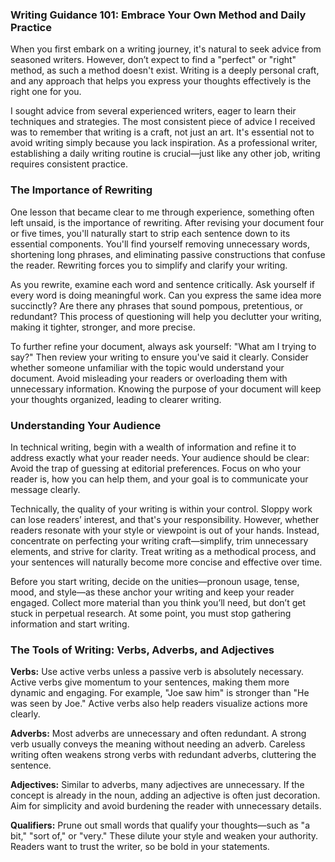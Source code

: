 ### Writing Guidance 101: Embrace Your Own Method and Daily Practice

When you first embark on a writing journey, it's natural to seek advice from seasoned 
writers. However, don’t expect to find a "perfect" or "right" method, as such a method 
doesn't exist. Writing is a deeply personal craft, and any approach that helps you 
express your thoughts effectively is the right one for you.

I sought advice from several experienced writers, eager to learn their techniques and 
strategies. The most consistent piece of advice I received was to remember that writing 
is a craft, not just an art. It's essential not to avoid writing simply because you lack 
inspiration. As a professional writer, establishing a daily writing routine is 
crucial—just like any other job, writing requires consistent practice.

### The Importance of Rewriting

One lesson that became clear to me through experience, something often left unsaid, 
is the importance of rewriting. After revising your document four or five times, 
you'll naturally start to strip each sentence down to its essential components. 
You'll find yourself removing unnecessary words, shortening long phrases, and eliminating 
passive constructions that confuse the reader. Rewriting forces you to simplify and 
clarify your writing.

As you rewrite, examine each word and sentence critically. Ask yourself if every word is 
doing meaningful work. Can you express the same idea more succinctly? Are there any 
phrases that sound pompous, pretentious, or redundant? This process of questioning will 
help you declutter your writing, making it tighter, stronger, and more precise.

To further refine your document, always ask yourself: "What am I trying to say?" Then 
review your writing to ensure you've said it clearly. Consider whether someone 
unfamiliar with the topic would understand your document. Avoid misleading your readers 
or overloading them with unnecessary information. Knowing the purpose of your document 
will keep your thoughts organized, leading to clearer writing.

### Understanding Your Audience
In technical writing, begin with a wealth of information and refine it to address exactly 
what your reader needs. Your audience should be clear: Avoid the trap of guessing at 
editorial preferences. Focus on who your reader is, how you can help them, and your goal 
is to communicate your message clearly.

Technically, the quality of your writing is within your control. Sloppy work can lose 
readers’ interest, and that's your responsibility. However, whether readers resonate 
with your style or viewpoint is out of your hands. Instead, concentrate on perfecting 
your writing craft—simplify, trim unnecessary elements, and strive for clarity. Treat 
writing as a methodical process, and your sentences will naturally become more concise 
and effective over time.

Before you start writing, decide on the unities—pronoun usage, tense, mood, and style—as 
these anchor your writing and keep your reader engaged. Collect more material than you 
think you’ll need, but don’t get stuck in perpetual research. At some point, you must 
stop gathering information and start writing.

### The Tools of Writing: Verbs, Adverbs, and Adjectives

**Verbs:** Use active verbs unless a passive verb is absolutely necessary. Active verbs 
give momentum to your sentences, making them more dynamic and engaging. For example, 
"Joe saw him" is stronger than "He was seen by Joe." Active verbs also help readers 
visualize actions more clearly.

**Adverbs:** Most adverbs are unnecessary and often redundant. A strong verb usually 
conveys the meaning without needing an adverb. Careless writing often weakens strong 
verbs with redundant adverbs, cluttering the sentence.

**Adjectives:** Similar to adverbs, many adjectives are unnecessary. If the concept is 
already in the noun, adding an adjective is often just decoration. Aim for simplicity 
and avoid burdening the reader with unnecessary details.

**Qualifiers:** Prune out small words that qualify your thoughts—such as "a bit," 
"sort of," or "very." These dilute your style and weaken your authority. Readers want to 
trust the writer, so be bold in your statements.
